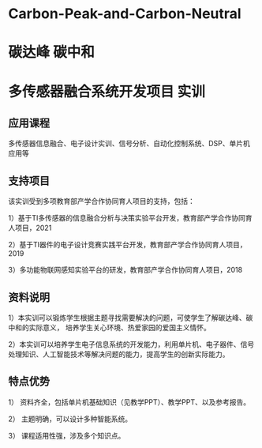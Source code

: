 # Carbon-Peak-and-Carbon-Neutral
# 碳达峰 碳中和
# 多传感器融合系统开发项目 实训
## 应用课程
多传感器信息融合、电子设计实训、信号分析、自动化控制系统、DSP、单片机应用等
## 支持项目
该实训受到多项教育部产学合作协同育人项目的支持，包括：

1）基于TI多传感器的信息融合分析与决策实验平台开发，教育部产学合作协同育人项目，2021

2）基于TI器件的电子设计竞赛实践平台开发，教育部产学合作协同育人项目，2019

3）多功能物联网感知实验平台的研发，教育部产学合作协同育人项目，2018
## 资料说明
1）本实训可以锻炼学生根据主题寻找需要解决的问题，可使学生了解碳达峰、碳中和的实际意义， 培养学生关心环境、热爱家园的爱国主义情怀。

2）本实训可以培养学生电子信息系统的开发能力，利用单片机、电子器件、信号处理知识、人工智能技术等解决问题的能力，提高学生的创新实际能力。
## 特点优势
1） 资料齐全，包括单片机基础知识（见教学PPT）、教学PPT、以及参考报告。

2） 主题明确，可以设计多种智能系统。

3） 课程适用性强，涉及多个知识点。
